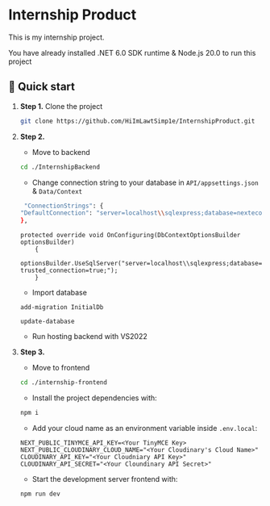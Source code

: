 # Internship Product

This is my internship project.

You have already installed .NET 6.0 SDK runtime & Node.js 20.0 to run this project

## 🚀 Quick start

1.  **Step 1.**
    Clone the project
    ```sh
    git clone https://github.com/HiImLawtSimp1e/InternshipProduct.git
    ```  
1.  **Step 2.**
    * Move to backend
    ```sh
    cd ./InternshipBackend
    ```
    * Change connection string to your database in `API/appsettings.json` & `Data/Context`
    ```sh
     "ConnectionStrings": {
    "DefaultConnection": "server=localhost\\sqlexpress;database=nextecommerce;trusted_connection=true"
    },
    ```
    ```
    protected override void OnConfiguring(DbContextOptionsBuilder optionsBuilder)
        {
            optionsBuilder.UseSqlServer("server=localhost\\sqlexpress;database=nextecommerce; trusted_connection=true;");
        }
    ```
    * Import database
    ```
    add-migration InitialDb
    ```
    ```
    update-database
    ```
    * Run hosting backend with VS2022
1.  **Step 3.**
    * Move to frontend
     ```sh
    cd ./internship-frontend
    ```
    * Install the project dependencies with:
     ```sh
    npm i
    ```
    * Add your cloud name as an environment variable inside `.env.local`:

    ```
    NEXT_PUBLIC_TINYMCE_API_KEY=<Your TinyMCE Key>
    NEXT_PUBLIC_CLOUDINARY_CLOUD_NAME="<Your Cloudinary's Cloud Name>"
    CLOUDINARY_API_KEY="<Your Cloudniary API Key>"
    CLOUDINARY_API_SECRET="<Your Cloundinary API Secret>"
    ```
    * Start the development server frontend with:
    ```
    npm run dev
    ```
   
